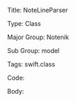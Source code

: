 Title:  NoteLineParser

Type:   Class

Major Group: Notenik

Sub Group:   model

Tags:   swift.class

Code:



Body:


